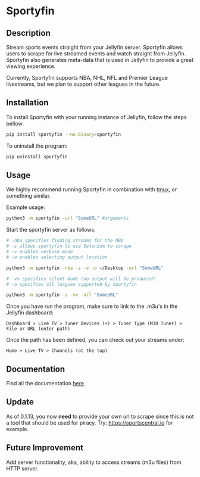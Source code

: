 # Sportyfin

## Description

Stream sports events straight from your Jellyfin server. Sportyfin allows users to scrape for live
streamed events and watch straight from Jellyfin. Sportyfin also generates meta-data that is used
in Jellyfin to provide a great viewing experience.

Currently, Sportyfin supports NBA, NHL, NFL and Premier League livestreams, but we plan to support other leagues in the future.


## Installation

To install Sportyfin with your running instance of Jellyfin, follow the steps bellow:


```bash
pip install sportyfin --no-binary=sportyfin
```

To uninstall the program:

```bash
pip uninstall sportyfin
```


## Usage

We highly recommend running Sportyfin in combination with [tmux](https://man7.org/linux/man-pages/man1/tmux.1.html), or something similar.

Example usage:

```bash
python3 -m sportyfin -url "SomeURL" #arguments
```

Start the sportyfin server as follows:
```bash
# -nba specifies finding streams for the NBA
# -s allows sportyfin to use Selenium to scrape
# -v enables verbose mode
# -o enables selecting output location

python3 -m sportyfin -nba -s -v -o ~/Desktop -url "SomeURL"
```

```bash
# -vv specifies silent mode (no output will be produced)
# -a specifies all leagues supported by sportyfin

python3 -m sportyfin -a -vv -url "SomeURL"
```

Once you have run the program, make sure to link to the .m3u's in the Jellyfin dashboard:

`Dashboard > Live TV > Tuner Devices (+) > Tuner Type (M3U Tuner) > File or URL (enter path)`

Once the path has been defined, you can check out your streams under:

`Home > Live TV > Channels (at the top)`

## Documentation

Find all the documentation [here](https://sportyfin-doc.readthedocs.io/en/latest/index.html).


## Update

As of 0.1.13, you now **need** to provide your own url to scrape since this is not a tool that should be used for piracy. Try: https://sportscentral.io for example.


## Future Improvement

Add server functionality, aka, ability to access streams (m3u files) from HTTP server.
